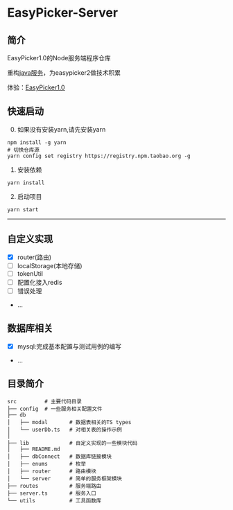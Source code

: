# EasyPicker-Server

## 简介
EasyPicker1.0的Node服务端程序仓库

重构[java服务](https://github.com/ATQQ/EasyPicker)，为easypicker2做技术积累

体验：[EasyPicker1.0](https://ep.sugarat.top/)

## 快速启动
0. 如果没有安装yarn,请先安装yarn
```shell
npm install -g yarn
# 切换仓库源
yarn config set registry https://registry.npm.taobao.org -g
```

1. 安装依赖
```git
yarn install
```

2. 启动项目
```shell
yarn start
```
---

## 自定义实现
* [x] router(路由)
* [ ] localStorage(本地存储)
* [ ] tokenUtil
* [ ] 配置化接入redis
* [ ] 错误处理
* ...

## 数据库相关
* [x] mysql:完成基本配置与测试用例的编写
* ...

## 目录简介

```shell
src         # 主要代码目录
├── config  # 一些服务相关配置文件
├── db
│   ├── modal       # 数据表相关的TS types
│   └── userDb.ts   # 对相关表的操作示例
│
├── lib             # 自定义实现的一些模块代码
│   ├── README.md
│   ├── dbConnect   # 数据库链接模块
│   ├── enums       # 枚举
│   ├── router      # 路由模块
│   └── server      # 简单的服务框架模块
├── routes          # 服务端路由
├── server.ts       # 服务入口
└── utils           # 工具函数库
```
